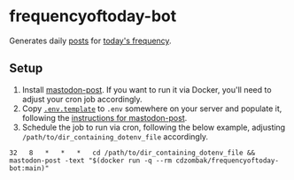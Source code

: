 # frequencyoftoday-bot

Generates daily [posts](https://botsin.space/@frequencytoday) for [today's frequency](https://frequencyoftoday.dzdz.cz).

## Setup

1. Install [mastodon-post](https://github.com/cdzombak/mastodon-post). If you want to run it via Docker, you'll need to adjust your cron job accordingly.
2. Copy [`.env.template`](https://github.com/cdzombak/frequencyoftoday-bot/blob/master/.env.template) to `.env` somewhere on your server and populate it, following the [instructions for mastodon-post](https://github.com/cdzombak/mastodon-post/blob/main/README.md#credentials-and-server-configuration).
3. Schedule the job to run via cron, following the below example, adjusting `/path/to/dir_containing_dotenv_file` accordingly.

```crontab
32   8   *   *   *   cd /path/to/dir_containing_dotenv_file && mastodon-post -text "$(docker run -q --rm cdzombak/frequencyoftoday-bot:main)"
```
